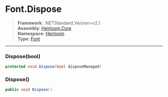 # Font.Dispose

> **Framework**: .NETStandard,Version=v2.1  
> **Assembly**: [Heirloom.Core][0]  
> **Namespace**: [Heirloom][0]  
> **Type**: [Font][1]  

--------------------------------------------------------------------------------

### Dispose(bool)

```cs
protected void Dispose(bool disposeManaged)
```

### Dispose()

```cs
public void Dispose()
```

[0]: ../Heirloom.Core.md
[1]: Heirloom.Font.md
